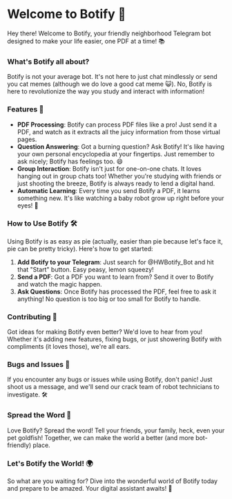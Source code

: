 # Welcome to Botify 🤖

Hey there! Welcome to Botify, your friendly neighborhood Telegram bot designed to make your life easier, one PDF at a time! 📚

### What's Botify all about?

Botify is not your average bot. It's not here to just chat mindlessly or send you cat memes (although we do love a good cat meme 😺). No, Botify is here to revolutionize the way you study and interact with information!

### Features 🚀

- **PDF Processing**: Botify can process PDF files like a pro! Just send it a PDF, and watch as it extracts all the juicy information from those virtual pages.
- **Question Answering**: Got a burning question? Ask Botify! It's like having your own personal encyclopedia at your fingertips. Just remember to ask nicely; Botify has feelings too. 😄
- **Group Interaction**: Botify isn't just for one-on-one chats. It loves hanging out in group chats too! Whether you're studying with friends or just shooting the breeze, Botify is always ready to lend a digital hand.
- **Automatic Learning**: Every time you send Botify a PDF, it learns something new. It's like watching a baby robot grow up right before your eyes! 🤖

### How to Use Botify 🛠️

Using Botify is as easy as pie (actually, easier than pie because let's face it, pie can be pretty tricky). Here's how to get started:

1. **Add Botify to your Telegram**: Just search for @HWBotify_Bot and hit that "Start" button. Easy peasy, lemon squeezy!
2. **Send a PDF**: Got a PDF you want to learn from? Send it over to Botify and watch the magic happen.
3. **Ask Questions**: Once Botify has processed the PDF, feel free to ask it anything! No question is too big or too small for Botify to handle.

### Contributing 🤝

Got ideas for making Botify even better? We'd love to hear from you! Whether it's adding new features, fixing bugs, or just showering Botify with compliments (it loves those), we're all ears.

### Bugs and Issues 🐞

If you encounter any bugs or issues while using Botify, don't panic! Just shoot us a message, and we'll send our crack team of robot technicians to investigate. 🛠️

### Spread the Word 📣

Love Botify? Spread the word! Tell your friends, your family, heck, even your pet goldfish! Together, we can make the world a better (and more bot-friendly) place.

### Let's Botify the World! 🌍

So what are you waiting for? Dive into the wonderful world of Botify today and prepare to be amazed. Your digital assistant awaits! 🎉
